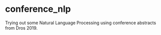 # conference_nlp
Trying out some Natural Language Processing using conference abstracts from Dros 2019.
